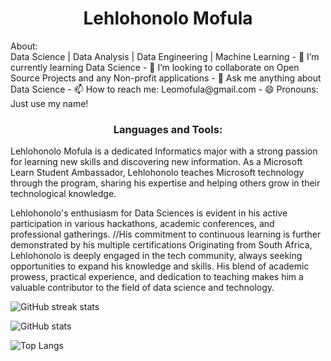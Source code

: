 <h1 align="center">Lehlohonolo Mofula</h1
<h2 align="center">About:</h2> </br>
Data Science |  Data Analysis |  Data Engineering  | Machine Learning  
- 🌱 I’m currently learning Data Science
- 👯 I’m looking to collaborate on Open Source Projects and any Non-profit applications
- 💬 Ask me anything about Data Science
- 📫 How to reach me: Leomofula@gmail.com 
- 😄 Pronouns: Just use my name!
<h3 align="center">Languages and Tools:</h3>
<P>Lehlohonolo Mofula is a dedicated Informatics major with a strong passion for learning new skills and discovering  new information. As a Microsoft Learn Student Ambassador, Lehlohonolo teaches Microsoft technology through the program, sharing his expertise and helping others grow in their technological knowledge.</P>
<p>Lehlohonolo's enthusiasm for Data Sciences is evident in his active participation in various hackathons, academic conferences, and professional gatherings. //<!-->His commitment to continuous learning is further demonstrated by his multiple certifications
Originating from South Africa, Lehlohonolo is deeply engaged in the tech community, always seeking opportunities to expand his knowledge and skills. His blend of academic prowess, practical experience, and dedication to teaching makes him a valuable contributor to the field of data science and technology.</P>
  
![GitHub streak stats](https://github-readme-streak-stats.herokuapp.com/?user=LehlohonoloMofula) 

![GitHub stats](https://github-readme-stats.vercel.app/api?username=LehlohonoloMofula&show_icons=true)  

![Top Langs](https://github-readme-stats.vercel.app/api/top-langs/?username=LehlohonoloMofula)
